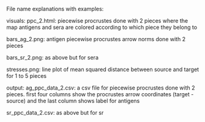 File name explanations with examples:

visuals:
ppc_2.html: piecewise procrustes done with 2 pieces where the map antigens and sera are colored according to which piece they belong to

bars_ag_2.png: antigen piecewise procrustes arrow norms done with 2 pieces 

bars_sr_2.png: as above but for sera

stresses.png: line plot of mean squared distance between source and target for 1 to 5 pieces

output:
ag_ppc_data_2.csv: a csv file for piecewise procrustes done with 2 pieces. first four columns show the procrustes arrow coordinates (target - source) 
and the last column shows label for antigens

sr_ppc_data_2.csv: as above but for sr
